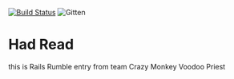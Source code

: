 [![Build Status](https://travis-ci.org/had-read/had-read.svg)](https://travis-ci.org/had-read/had-read)
![Gitten](https://img.shields.io/badge/starving_cheshire_gitten-%28%2C%2C%E2%97%95%E3%80%80%E2%8B%8F%E3%80%80%E2%97%95%2C%2C%29-green.svg)

# Had Read

this is Rails Rumble entry from team Crazy Monkey Voodoo Priest


